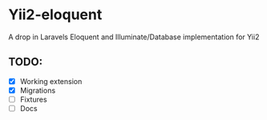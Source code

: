 # Yii2-eloquent
A drop in Laravels Eloquent and Illuminate/Database implementation for Yii2

## TODO: ##
- [x] Working extension
- [x] Migrations
- [ ] Fixtures
- [ ] Docs
